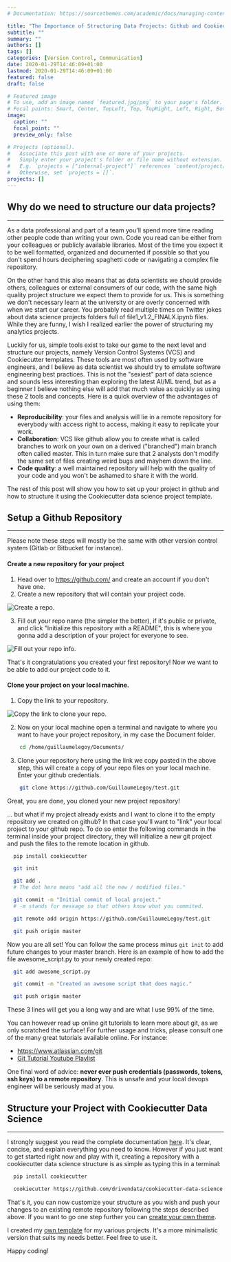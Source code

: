 ```yaml
---
# Documentation: https://sourcethemes.com/academic/docs/managing-content/

title: "The Importance of Structuring Data Projects: Github and Cookiecutter."
subtitle: ""
summary: ""
authors: []
tags: []
categories: [Version Control, Communication]
date: 2020-01-29T14:46:09+01:00
lastmod: 2020-01-29T14:46:09+01:00
featured: false
draft: false

# Featured image
# To use, add an image named `featured.jpg/png` to your page's folder.
# Focal points: Smart, Center, TopLeft, Top, TopRight, Left, Right, BottomLeft, Bottom, BottomRight.
image:
  caption: ""
  focal_point: ""
  preview_only: false

# Projects (optional).
#   Associate this post with one or more of your projects.
#   Simply enter your project's folder or file name without extension.
#   E.g. `projects = ["internal-project"]` references `content/project/deep-learning/index.md`.
#   Otherwise, set `projects = []`.
projects: []
---
```




## Why do we need to structure our data projects?  
------------

As a data professional and part of a team you'll spend more time reading other people code than writing your own. Code you read can be either from your colleagues or
publicly available libraries. Most of the time you expect it to be well formatted, organized and documented if possible so that you don't spend hours deciphering spaghetti code or
navigating a complex file repository.

On the other hand this also means that as data scientists we should provide others, colleagues or external consumers of our code, with the same high quality project structure we expect them to provide for us. This is something we don't necessary learn at the university or are overly concerned with when we start our career. You probably read multiple times on Twitter jokes about data science projects folders full of file1_v1.2_FINALX.ipynb files. While they are funny, I wish I realized earlier the power of structuring my analytics projects.

Luckily for us, simple tools exist to take our game to the next level and structure our projects, namely Version Control Systems (VCS) and Cookiecutter templates. These tools are most often used by software engineers, and I believe as data scientist we should try to emulate software engineering best practices. This is not the "sexiest" part of data science and sounds less interesting than exploring the latest AI/ML trend, but as a beginner I believe nothing else will add that much value as quickly as using these 2 tools and concepts. Here is a quick overview of the advantages of using them:

* **Reproducibility**: your files and analysis will lie in a remote repository for everybody with access right to access, making it easy to replicate your work.
* **Collaboration**: VCS like github allow you to create what is called branches to work on your own on a derived ("branched") main branch often called master. This in turn make sure that
2 analysts don't modify the same set of files creating weird bugs and mayhem down the line.
* **Code quality**: a well maintained repository will help with the quality of your code and you won't be ashamed to share it with the world.

The rest of this post will show you how to set up your project in github and how to structure it using the Cookiecutter data science project template.<br/>



## Setup a Github Repository
------------


Please note these steps will mostly be the same with other version control system (Gitlab or Bitbucket for instance).<br/>



#### Create a new repository for your project  

1. Head over to https://github.com/ and create an account if you don't have one.
2. Create a new repository that will contain your project code.

![Create a repo.](/github_create_repo.png?width=60pc)

3. Fill out your repo name (the simpler the better), if it's public or private, and click "Initialize this repository with a README", this is where you gonna add a description of your project for everyone to see.

![Fill out your repo info.](/new_repo_info.png?width=60pc)



That's it congratulations you created your first repository! Now we want to be able to add our project code to it.<br/>



#### Clone your project on your local machine.<br/>

1. Copy the link to your repository.

![Copy the link to clone your repo.](/link_to_clone.png?width=60pc)

2. Now on your local machine open a terminal and navigate to where you want to have your project repository, in my case the Document folder.

```bash
    cd /home/guillaumelegoy/Documents/
```

3. Clone your repository here using the link we copy pasted in the above step, this will create a copy of your repo files on your local machine. Enter your github credentials.

```bash
    git clone https://github.com/GuillaumeLegoy/test.git
```  



Great, you are done, you cloned your new project repository!  


... but what if my project already exists and I want to clone it to the empty repository we created on github? In that case you'll want to "link" your local project to your github repo. To do so enter the following commands in the terminal inside your project directory, they will initialize a new git project and push the files to the remote location in github.<br/>


```bash
  pip install cookiecutter

  git init

  git add .
  # The dot here means "add all the new / modified files."

  git commit -m "Initial commit of local project."
  # -m stands for message so that others know what you commited.

  git remote add origin https://github.com/GuillaumeLegoy/test.git

  git push origin master
```  


Now you are all set! You can follow the same process minus `git init` to add future changes to your master branch. Here is an example of how to add the file awesome_script.py to your newly created repo:  


```bash
  git add awesome_script.py

  git commit -m "Created an awesome script that does magic."

  git push origin master
```  


These 3 lines will get you a long way and are what I use 99% of the time.<br/>


You can however read up online git tutorials to learn more about git, as we only scratched the surface!
For further usage and tricks, please consult one of the many great tutorials available online. For instance:
* https://www.atlassian.com/git
* [Git Tutorial Youtube Playlist](https://www.youtube.com/playlist?list=PL4cUxeGkcC9goXbgTDQ0n_4TBzOO0ocPR)  


One final word of advice: **never ever push credentials (passwords, tokens, ssh keys) to a remote repository**. This is unsafe and your local devops engineer will be seriously mad at you.<br/>



## Structure your Project with Cookiecutter Data Science  
------------


I strongly suggest you read the complete documentation [here](https://drivendata.github.io/cookiecutter-data-science/). It's clear, concise, and explain everything you need to know. However if you just want to get started right now and play with it, creating a repository with a cookiecutter data science structure is as simple as typing this in a terminal:  



```bash
  pip install cookiecutter

  cookiecutter https://github.com/drivendata/cookiecutter-data-science
  ```  



That's it, you can now customize your structure as you wish and push your changes to an existing remote repository following the steps described above. If you want to go one step further you can [create your own theme](https://cookiecutter.readthedocs.io/en/1.7.0/first_steps.html).<br/>

I created my [own template](https://github.com/GuillaumeLegoy/data-projects-template) for my various projects. It's a more minimalistic version that suits my needs better. Feel free to use it.<br/>

Happy coding!
